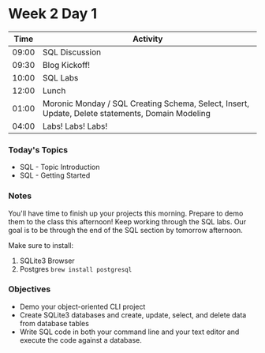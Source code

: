 # Week 2 Day 1

| Time | Activity |
| --- | --- |
| 09:00 | SQL Discussion |
| 09:30 | Blog Kickoff! |
| 10:00 | SQL Labs |
| 12:00 | Lunch |
| 01:00 | Moronic Monday / SQL Creating Schema, Select, Insert, Update, Delete statements, Domain Modeling |
| 04:00 | Labs! Labs! Labs! |

### Today's Topics

+ SQL - Topic Introduction
+ SQL - Getting Started

### Notes

You'll have time to finish up your projects this morning. Prepare to demo them to the class this afternoon!  Keep working through the SQL labs.  Our goal is to be through the end of the SQL section by tomorrow afternoon.

Make sure to install:

1. SQLite3 Browser
2. Postgres `brew install postgresql`


### Objectives

- Demo your object-oriented CLI project
- Create SQLite3 databases and create, update, select, and delete data from database tables
- Write SQL code in both your command line and your text editor and execute the code against a database.
